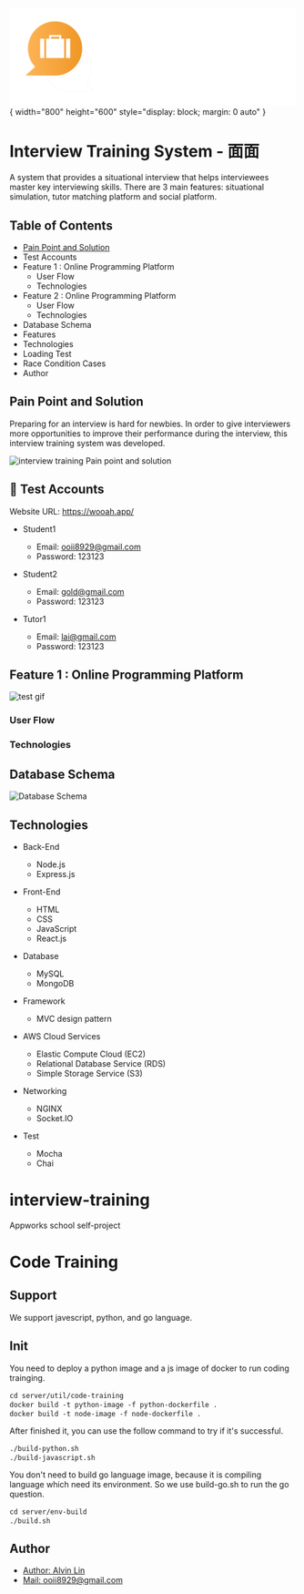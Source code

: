 ![Interview Training System](/logo.png){ width="800" height="600" style="display: block; margin: 0 auto" }


# Interview Training System - 面面

A system that provides a situational interview that helps interviewees master key interviewing skills. 
There are 3 main features: situational simulation, tutor matching platform and social platform.

## Table of Contents

- [Pain Point and Solution](#pain-point-and-solution)
- Test Accounts
- Feature 1 : Online Programming Platform
  - User Flow
  - Technologies
- Feature 2 : Online Programming Platform
  - User Flow
  - Technologies
- Database Schema
- Features
- Technologies
- Loading Test
- Race Condition Cases
- Author


## Pain Point and Solution
Preparing for an interview is hard for newbies. In order to give interviewers more opportunities to improve their performance during the interview, this interview training system was developed.

![interview training Pain point and solution](https://imgur.com/oHeKXX0.png)

## 🚀 Test Accounts
Website URL: https://wooah.app/

- Student1
    - Email: ooii8929@gmail.com
    - Password: 123123

- Student2
    - Email: gold@gmail.com
    - Password: 123123

- Tutor1
    - Email: lai@gmail.com
    - Password: 123123

## Feature 1 : Online Programming Platform
![test gif](https://imgur.com/I2hMPqU.gif)

### User Flow

### Technologies


## Database Schema
![Database Schema](https://imgur.com/OlGVdzF.png)

## Technologies

- Back-End
    - Node.js
    - Express.js
- Front-End
    - HTML
    - CSS
    - JavaScript
    - React.js
- Database
    - MySQL
    - MongoDB
- Framework
    - MVC design pattern

- AWS Cloud Services
    - Elastic Compute Cloud (EC2)
    - Relational Database Service (RDS)
    - Simple Storage Service (S3)

- Networking
    - NGINX
    - Socket.IO
    
- Test
    - Mocha
    - Chai


# interview-training
Appworks school self-project

# Code Training
## Support
We support javescript, python, and go language.

## Init
You need to deploy a python image and a js image of docker to run coding trainging.

```
cd server/util/code-training
docker build -t python-image -f python-dockerfile .
docker build -t node-image -f node-dockerfile .
```

After finished it, you can use the follow command to try if it's successful.

```
./build-python.sh
./build-javascript.sh
```

You don't need to build go language image, because it is compiling language which need its environment. 
So we use build-go.sh to run the go question.

```
cd server/env-build
./build.sh
```


## Author

- [Author: Alvin Lin](https://www.linkedin.com/in/alvin331/)
- [Mail: ooii8929@gmail.com](mailto:ooii8929@gmail.com)

